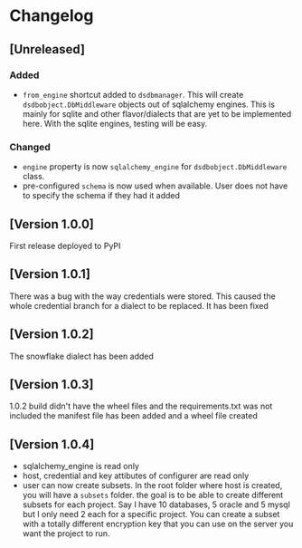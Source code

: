 # Changelog

## [Unreleased]
### Added
- `from_engine` shortcut added to `dsdbmanager`. This will create `dsdbobject.DbMiddleware` objects out of sqlalchemy engines.
This is mainly for sqlite and other flavor/dialects that are yet to be implemented here. With the sqlite engines, testing will be easy.

### Changed
- `engine` property is now `sqlalchemy_engine` for `dsdbobject.DbMiddleware` class.
- pre-configured `schema` is now used when available. User does not have to specify the schema if they had it added

## [Version 1.0.0]
First release deployed to PyPI

## [Version 1.0.1]
There was a bug with the way credentials were stored. This caused the whole credential branch
for a dialect to be replaced. It has been fixed

## [Version 1.0.2]
The snowflake dialect has been added 

## [Version 1.0.3]
1.0.2 build didn't have the wheel files and the requirements.txt was not included
the manifest file has been added and a wheel file created

## [Version 1.0.4]
- sqlalchemy_engine is read only
- host, credential and key attibutes of configurer are read only
- user can now create subsets. In the root folder where host is created, you will have a `subsets` folder. the goal is to be able to create different subsets for each project. Say I have 10 databases, 5 oracle and 5 mysql but I only need 2 each for a specific project. You can create a subset with a totally different encryption key that you can use on the server you want the project to run.